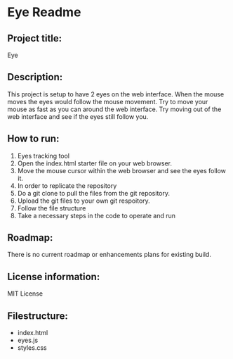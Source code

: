 # Eye Readme 
## Project title: 
Eye
## Description: 
This project is setup to have 2 eyes on the web interface. When the mouse moves the eyes would follow the mouse movement. Try to move your mouse as fast as you can around the web interface. Try moving out of the web interface and see if the eyes still follow you.
## How to run:
1. Eyes tracking tool
2. Open the index.html starter file on your web browser. 
3. Move the mouse cursor within the web browser and see the eyes follow it. 
4. In order to replicate the repository 
5. Do a git clone to pull the files from the git repository. 
6. Upload the git files to your own git respoitory. 
7. Follow the file structure 
8. Take a necessary steps in the code to operate and run
## Roadmap:
There is no current roadmap or enhancements plans for existing build. 
## License information: 
MIT License
## Filestructure:
- index.html
- eyes.js
- styles.css


